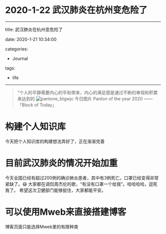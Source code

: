 # 2020-1-22 武汉肺炎在杭州变危险了
---
title: 武汉肺炎在杭州变危险了

date: 2020-1-21 10:34:00

categories: 

- Journal

tags: 

- life

---



> “个人的平静需要内心的平和带来，内心的满足感是通过不断的审视和积累来达到的
> ![pantone_btgwjc](https://i.loli.net/2020/01/21/vEuwPXbAfoJ93RH.jpg)
> 今日图片 Panton of the year 2020
——「Block of Today」

# 构建个人知识库
今天把个人知识库的构建想法弄好了，正在渐渐完善
# 目前武汉肺炎的情况开始加重
今天全国已经有超过200例的确诊肺炎患者，其中有3例死亡。口罩已经变得非常紧缺了。😷
大家都在调侃周杰伦的歌，“有没有口罩一个给我”。哈哈哈哈，逗死我了。
希望这次卫健部门能够挺住，大家都能平安。
# 可以使用Mweb来直接搭建博客
博客页面只能选择Mweb里的有限种类













